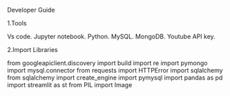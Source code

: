 Developer Guide

1.Tools

Vs code.
Jupyter notebook.
Python.
MySQL.
MongoDB.
Youtube API key.



2.Import Libraries

from googleapiclient.discovery import build
import re
import pymongo
import mysql.connector
from requests import HTTPError
import sqlalchemy
from sqlalchemy import create_engine
import pymysql
import pandas as pd
import streamlit as st
from PIL import Image


